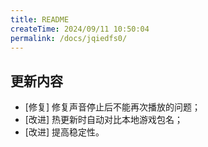 ```yaml
---
title: README
createTime: 2024/09/11 10:50:04
permalink: /docs/jqiedfs0/
---
```

## 更新内容

* [修复] 修复声音停止后不能再次播放的问题；
* [改进] 热更新时自动对比本地游戏包名；
* [改进] 提高稳定性。
